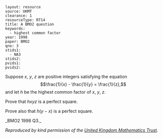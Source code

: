 ````
layout: resource
source: UKMT
clearance: 1
resourceType: RT14
title: A BMO2 question
keywords:
  - highest common factor
year: 1998
paper: BMO2
qno: 3
stids1:
  - NA3
stids2:
pvids1:
pvids2:

````

Suppose $x$, $y$, $z$ are positive integers satisfying the equation
$$\frac{1}{x} - \frac{1}{y} = \frac{1}{z},$$
and let $h$ be the highest common factor of $x$, $y$, $z$.

Prove that $hxyz$ is a perfect square.

Prove also that $h(y-x)$ is a perfect square.

<div class="well">
_BMO2 1998 Q3._

_Reproduced by kind permission of the <a href="http://ukmt.org.uk">United Kingdom Mathematics Trust</a>._
</div>
